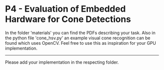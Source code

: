 # P4 - Evaluation of Embedded Hardware for Cone Detections

In the folder 'materials' you can find the PDFs describing your task.
Also in the python file 'cone_hsv.py' an example visual cone recognition can be found which uses OpenCV.
Feel free to use this as inspiration for your GPU implementation.

-----
Please add your implementation in the respecting folder.

